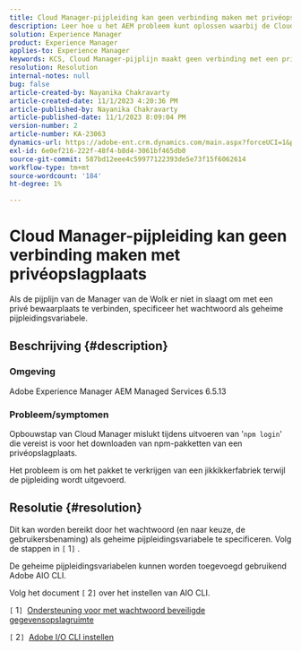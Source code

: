 ```yaml
---
title: Cloud Manager-pijpleiding kan geen verbinding maken met privéopslagplaats
description: Leer hoe u het AEM probleem kunt oplossen waarbij de Cloud Manager-pijplijn geen verbinding maakt met een privéopslagplaats.
solution: Experience Manager
product: Experience Manager
applies-to: Experience Manager
keywords: KCS, Cloud Manager-pijplijn maakt geen verbinding met een privéopslagplaats, AEM Managed Services 6.5.13, geheime pijpleidingsvariabele, Adobe AIO CLI
resolution: Resolution
internal-notes: null
bug: false
article-created-by: Nayanika Chakravarty
article-created-date: 11/1/2023 4:20:36 PM
article-published-by: Nayanika Chakravarty
article-published-date: 11/1/2023 8:09:04 PM
version-number: 2
article-number: KA-23063
dynamics-url: https://adobe-ent.crm.dynamics.com/main.aspx?forceUCI=1&pagetype=entityrecord&etn=knowledgearticle&id=1771a694-d278-ee11-8179-6045bd0065f9
exl-id: 6e0ef216-222f-48f4-b8d4-3061bf465db0
source-git-commit: 587bd12eee4c59977122393de5e73f15f6062614
workflow-type: tm+mt
source-wordcount: '184'
ht-degree: 1%

---
```


# Cloud Manager-pijpleiding kan geen verbinding maken met privéopslagplaats


Als de pijplijn van de Manager van de Wolk er niet in slaagt om met een privé bewaarplaats te verbinden, specificeer het wachtwoord als geheime pijpleidingsvariabele.



## Beschrijving {#description}


### Omgeving

Adobe Experience Manager AEM Managed Services 6.5.13

### Probleem/symptomen

Opbouwstap van Cloud Manager mislukt tijdens uitvoeren van &#39;`npm login`&#39; die vereist is voor het downloaden van npm-pakketten van een privéopslagplaats.

Het probleem is om het pakket te verkrijgen van een jikkikkerfabriek terwijl de pijpleiding wordt uitgevoerd.


## Resolutie {#resolution}


Dit kan worden bereikt door het wachtwoord (en naar keuze, de gebruikersbenaming) als geheime pijpleidingsvariabele te specificeren. Volg de stappen in `[` 1`]` .

De geheime pijpleidingsvariabelen kunnen worden toegevoegd gebruikend Adobe AIO CLI.

Volg het document `[` 2`]`  over het instellen van AIO CLI.

`[` 1`]`  [Ondersteuning voor met wachtwoord beveiligde gegevensopslagruimte](https://experienceleague.adobe.com/docs/experience-manager-cloud-service/content/implementing/using-cloud-manager/create-application-project/setting-up-project.html?lang=en#password-protected-maven-repositories)

`[` 2`]`  [Adobe I/O CLI instellen](https://experienceleague.adobe.com/docs/experience-manager-learn/cloud-service/local-development-environment-set-up/development-tools.html?lang=en#aio-cli)
